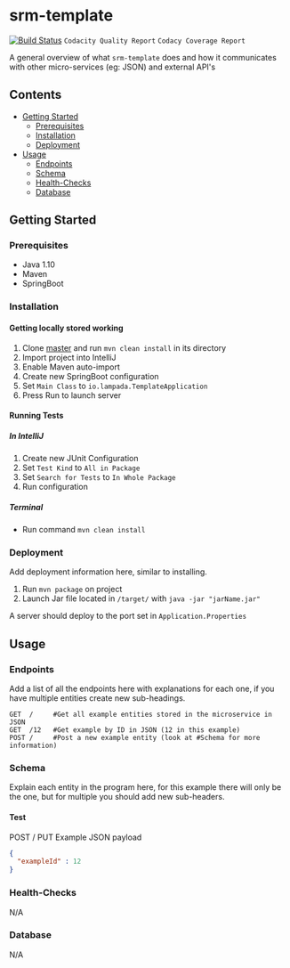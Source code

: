 # srm-template
[![Build Status](https://travis-ci.com/digital-delivery-academy/srm-springboot-template.svg?token=xvGAAFxX7Kq22jyoY92y&branch=master)](https://travis-ci.com/digital-delivery-academy/srm-springboot-template) `Codacity Quality Report` `Codacy Coverage Report`

A general overview of what `srm-template` does and how it communicates with other micro-services (eg: JSON) and external API's 

## Contents
   - [Getting Started](#getting-started)
      - [Prerequisites](#prerequisites)
      - [Installation](#Installation)
      - [Deployment](#Deployment)
   - [Usage](#usage)
      - [Endpoints](#Endpoints)
      - [Schema](#Schema)
      - [Health-Checks](#Health-Checks)
      - [Database](#Database)

## Getting Started
### Prerequisites
   - Java 1.10
   - Maven
   - SpringBoot
  
### Installation
#### Getting locally stored working
   1. Clone [master](https://github.com/digital-delivery-academy/srm-srm-template) and 
  run `mvn clean install` in its directory
   2. Import project into IntelliJ
   3. Enable Maven auto-import
   4. Create new SpringBoot configuration
   5. Set `Main Class` to `io.lampada.TemplateApplication`
   6. Press Run to launch server

#### Running Tests   
##### In IntelliJ
  1. Create new JUnit Configuration 
  2. Set `Test Kind` to `All in Package`
  3. Set `Search for Tests` to `In Whole Package`
  4. Run configuration

##### Terminal
   - Run command `mvn clean install`

### Deployment
Add deployment information here, similar to installing.
  1. Run `mvn package` on project
  2. Launch Jar file located in `/target/` with `java -jar "jarName.jar"`
  
A server should deploy to the port set in `Application.Properties`

## Usage
### Endpoints
Add a list of all the endpoints here with explanations for each one, if you have multiple entities create new sub-headings.
```http request
GET  /     #Get all example entities stored in the microservice in JSON
GET  /12   #Get example by ID in JSON (12 in this example)
POST /     #Post a new example entity (look at #Schema for more information)
```

### Schema
Explain each entity in the program here, for this example there will only be the one, but for multiple you should add new sub-headers.
#### Test
POST / PUT Example JSON payload
```json
{
  "exampleId" : 12
}
```

### Health-Checks
N/A

### Database 
N/A
